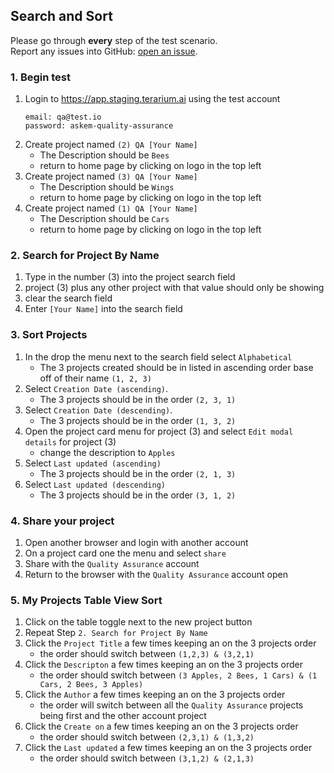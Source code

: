 ## Search and Sort
Please go through __every__ step of the test scenario.\
Report any issues into GitHub: [open an issue](https://github.com/DARPA-ASKEM/terarium/issues/new?assignees=&labels=bug%2C+Q%26A&template=qa-issue.md&title=%5BBUG%5D%3A+).

### 1. Begin test
1. Login to https://app.staging.terarium.ai using the test account
    ```
    email: qa@test.io
    password: askem-quality-assurance
    ```
2. Create project named `(2) QA [Your Name]`
   - The Description should be `Bees`
   - return to home page by clicking on logo in the top left
3. Create project named `(3) QA [Your Name]`
   - The Description should be `Wings`
   - return to home page by clicking on logo in the top left
4. Create project named `(1) QA [Your Name]`
   - The Description should be `Cars`
   - return to home page by clicking on logo in the top left

### 2. Search for Project By Name
1. Type in the number (3) into the project search field
2. project (3) plus any other project with that value should only be showing
3. clear the search field
4. Enter `[Your Name]` into the search field

### 3. Sort Projects
1. In the drop the menu next to the search field select `Alphabetical`
   - The 3 projects created should be in listed in ascending order base off of their name `(1, 2, 3)`
2. Select `Creation Date (ascending)`.
   - The 3 projects should be in the order `(2, 3, 1)`
3. Select `Creation Date (descending)`.
   - The 3 projects should be in the order `(1, 3, 2)`
4. Open the project card menu for project (3) and select `Edit modal details` for project (3)
   - change the description to `Apples`
5. Select `Last updated (ascending)`
   - The 3 projects should be in the order `(2, 1, 3)`
6. Select `Last updated (descending)`
   - The 3 projects should be in the order `(3, 1, 2)`

### 4. Share your project
1. Open another browser and login with another account
2. On a project card one the menu and select `share`
3. Share with the `Quality Assurance` account
4. Return to the browser with the `Quality Assurance` account open

### 5. My Projects Table View Sort
1. Click on the table toggle next to the new project button
2. Repeat Step `2. Search for Project By Name`
3. Click the `Project Title` a few times keeping an on the 3 projects order
   - the order should switch between `(1,2,3) & (3,2,1)`
4. Click the `Descripton` a few times keeping an on the 3 projects order
   - the order should switch between `(3 Apples, 2 Bees, 1 Cars) & (1 Cars, 2 Bees, 3 Apples)`
5. Click the `Author` a few times keeping an on the 3 projects order
   - the order will switch between all the `Quality Assurance` projects being first and the other account project
6. Click the `Create on` a few times keeping an on the 3 projects order
   - the order should switch between `(2,3,1) & (1,3,2)`
7. Click the `Last updated` a few times keeping an on the 3 projects order
   - the order should switch between `(3,1,2) & (2,1,3)`
